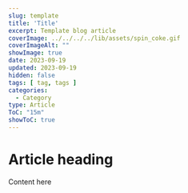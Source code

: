 ```yaml
---
slug: template
title: 'Title'
excerpt: Template blog article
coverImage: ../../../../lib/assets/spin_coke.gif
coverImageAlt: ""
showImage: true
date: 2023-09-19
updated: 2023-09-19
hidden: false
tags: [ tag, tags ]
categories:
  - Category
type: Article
ToC: "15m"
showToC: true
---
```


# Article heading

Content here
